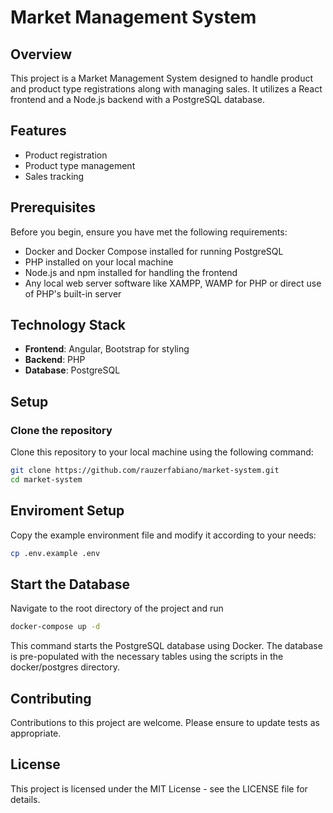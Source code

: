 # Market Management System

## Overview
This project is a Market Management System designed to handle product and product type registrations along with managing sales. It utilizes a React frontend and a Node.js backend with a PostgreSQL database.

## Features
- Product registration
- Product type management
- Sales tracking

## Prerequisites
Before you begin, ensure you have met the following requirements:
- Docker and Docker Compose installed for running PostgreSQL
- PHP installed on your local machine
- Node.js and npm installed for handling the frontend
- Any local web server software like XAMPP, WAMP for PHP or direct use of PHP's built-in server

## Technology Stack
- **Frontend**: Angular, Bootstrap for styling
- **Backend**: PHP
- **Database**: PostgreSQL

## Setup

### Clone the repository
Clone this repository to your local machine using the following command:
```bash
git clone https://github.com/rauzerfabiano/market-system.git
cd market-system
```

## Enviroment Setup
Copy the example environment file and modify it according to your needs:
```bash
cp .env.example .env
```

## Start the Database
Navigate to the root directory of the project and run
```bash 
docker-compose up -d
```
This command starts the PostgreSQL database using Docker. The database is pre-populated with the necessary tables using the scripts in the docker/postgres directory.

## Contributing
Contributions to this project are welcome. Please ensure to update tests as appropriate.

## License
This project is licensed under the MIT License - see the LICENSE file for details.
